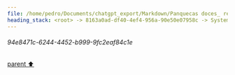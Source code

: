 ```yaml
---
file: /home/pedro/Documents/chatgpt_export/Markdown/Panquecas doces_ receita simples.md
heading_stack: <root> -> 8163a0ad-df40-4ef4-956a-90e50e07958c -> System -> 5667f14f-6b65-430f-bfa0-17414c91667a -> System -> aaa2e895-4ce2-45bc-a0eb-c5e2c8be1052 -> User -> 94e8471c-6244-4452-b999-9fc2eaf84c1e
---
```

###### 94e8471c-6244-4452-b999-9fc2eaf84c1e
[parent ⬆️](#aaa2e895-4ce2-45bc-a0eb-c5e2c8be1052)
